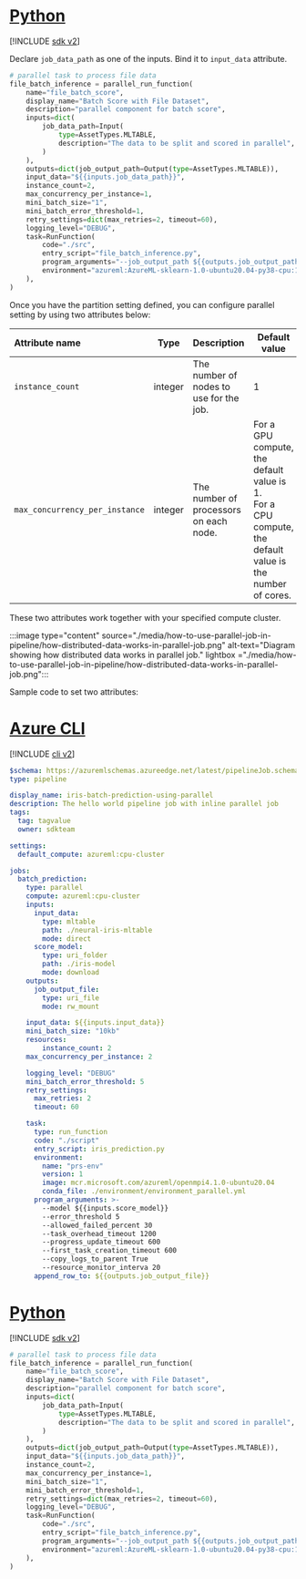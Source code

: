 
# [Python](#tab/python)

[!INCLUDE [sdk v2](../../includes/machine-learning-sdk-v2.md)]

Declare `job_data_path` as one of the inputs. Bind it to `input_data` attribute.

```python
# parallel task to process file data
file_batch_inference = parallel_run_function(
    name="file_batch_score",
    display_name="Batch Score with File Dataset",
    description="parallel component for batch score",
    inputs=dict(
        job_data_path=Input(
            type=AssetTypes.MLTABLE,
            description="The data to be split and scored in parallel",
        )
    ),
    outputs=dict(job_output_path=Output(type=AssetTypes.MLTABLE)),
    input_data="${{inputs.job_data_path}}",
    instance_count=2,
    max_concurrency_per_instance=1,
    mini_batch_size="1",
    mini_batch_error_threshold=1,
    retry_settings=dict(max_retries=2, timeout=60),
    logging_level="DEBUG",
    task=RunFunction(
        code="./src",
        entry_script="file_batch_inference.py",
        program_arguments="--job_output_path ${{outputs.job_output_path}}",
        environment="azureml:AzureML-sklearn-1.0-ubuntu20.04-py38-cpu:1",
    ),
)
```


Once you have the partition setting defined, you can configure parallel setting by using two attributes below:

| Attribute name | Type | Description | Default value |
|:-|--|:-|--|
| `instance_count` | integer | The number of nodes to use for the job. | 1 |
| `max_concurrency_per_instance` | integer | The number of processors on each node. | For a GPU compute, the default value is 1.<br> For a CPU compute, the default value is the number of cores. |

These two attributes work together with your specified compute cluster.

:::image type="content" source="./media/how-to-use-parallel-job-in-pipeline/how-distributed-data-works-in-parallel-job.png" alt-text="Diagram showing how distributed data works in parallel job." lightbox ="./media/how-to-use-parallel-job-in-pipeline/how-distributed-data-works-in-parallel-job.png":::

Sample code to set two attributes:

# [Azure CLI](#tab/cliv2)

[!INCLUDE [cli v2](../../includes/machine-learning-cli-v2.md)]

```yaml
$schema: https://azuremlschemas.azureedge.net/latest/pipelineJob.schema.json
type: pipeline

display_name: iris-batch-prediction-using-parallel
description: The hello world pipeline job with inline parallel job
tags:
  tag: tagvalue
  owner: sdkteam

settings:
  default_compute: azureml:cpu-cluster

jobs:
  batch_prediction:
    type: parallel
    compute: azureml:cpu-cluster
    inputs:
      input_data: 
        type: mltable
        path: ./neural-iris-mltable
        mode: direct
      score_model: 
        type: uri_folder
        path: ./iris-model
        mode: download
    outputs:
      job_output_file:
        type: uri_file
        mode: rw_mount

    input_data: ${{inputs.input_data}}
    mini_batch_size: "10kb"
    resources:
        instance_count: 2
    max_concurrency_per_instance: 2

    logging_level: "DEBUG"
    mini_batch_error_threshold: 5
    retry_settings:
      max_retries: 2
      timeout: 60

    task:
      type: run_function
      code: "./script"
      entry_script: iris_prediction.py
      environment:
        name: "prs-env"
        version: 1
        image: mcr.microsoft.com/azureml/openmpi4.1.0-ubuntu20.04
        conda_file: ./environment/environment_parallel.yml
      program_arguments: >-
        --model ${{inputs.score_model}}
        --error_threshold 5
        --allowed_failed_percent 30
        --task_overhead_timeout 1200
        --progress_update_timeout 600
        --first_task_creation_timeout 600
        --copy_logs_to_parent True
        --resource_monitor_interva 20
      append_row_to: ${{outputs.job_output_file}}

```


# [Python](#tab/python)

[!INCLUDE [sdk v2](../../includes/machine-learning-sdk-v2.md)]

```python
# parallel task to process file data
file_batch_inference = parallel_run_function(
    name="file_batch_score",
    display_name="Batch Score with File Dataset",
    description="parallel component for batch score",
    inputs=dict(
        job_data_path=Input(
            type=AssetTypes.MLTABLE,
            description="The data to be split and scored in parallel",
        )
    ),
    outputs=dict(job_output_path=Output(type=AssetTypes.MLTABLE)),
    input_data="${{inputs.job_data_path}}",
    instance_count=2,
    max_concurrency_per_instance=1,
    mini_batch_size="1",
    mini_batch_error_threshold=1,
    retry_settings=dict(max_retries=2, timeout=60),
    logging_level="DEBUG",
    task=RunFunction(
        code="./src",
        entry_script="file_batch_inference.py",
        program_arguments="--job_output_path ${{outputs.job_output_path}}",
        environment="azureml:AzureML-sklearn-1.0-ubuntu20.04-py38-cpu:1",
    ),
)
```
